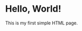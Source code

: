 
<!DOCTYPE html>
<html>
<head>
    <title>My First Webpage</title>
</head>
<body>
    <h1>Hello, World!</h1>
    <p>This is my first simple HTML page.</p>
</body>
</html>
